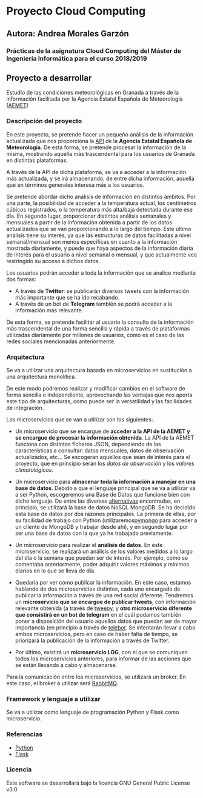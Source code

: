 # Proyecto Cloud Computing 
## Autora: Andrea Morales Garzón

### Prácticas de la asignatura Cloud Computing del Máster de Ingeniería Informática para el curso 2018/2019

## Proyecto a desarrollar
Estudio de las condiciones meteorológicas en Granada a través de la información facilitada por la Agencia Estatal Española de Meteorología ([AEMET](http://www.aemet.es/es/portada))


### Descripción del proyecto 

En este proyecto, se pretende hacer un pequeño análisis de la información actualizada que nos proporciona la [API](https://opendata.aemet.es/centrodedescargas/inicio) de la **Agencia Estatal Española de Meteorología**. De esta forma, se pretende procesar la información de la misma, mostrando aquella más trascendental para los usuarios de Granada en distintas plataformas. 

A través de la API de dicha plataforma, se va a acceder a la información más actualizada, y se irá almacenando, de entre dicha información, aquella que en términos generales interesa más a los usuarios. 


Se pretende abordar dicho análisis de información en distintos ámbitos. Por una parte, la posibilidad de acceder a la temperatura actual, los centímetros cúbicos registrados, o la temperatura más alta/baja detectada durante ese día. En segundo lugar, proporcionar distintos análisis semanales y mensuales a partir de la información obtenida a partir de los datos actualizados que se van proporcionando a lo largo del tiempo. Este último análisis tiene su interés, ya que las estructuras de datos facilitadas a nivel semanal/mensual son menos específicas en cuanto a la información mostrada diariamente, y puede que haya aspectos de la información diaria de interés para el usuario a nivel semanal o mensual, y que actualmente vea restringido su acceso a dichos datos. 


Los usuarios podrán acceder a toda la información que se analice mediante dos formas:
* A través de **Twitter**: se publicarán diversos tweets con la información más importante que se ha ido recabando. 
* A través de un bot de **Telegram** también se podrá acceder a la información más relevante. 


De esta forma, se pretende facilitar al usuario la consulta de la información más trascendental de una forma sencilla y rápida a través de plataformas utilizadas diariamente por millones de usuarios, como es el caso de las redes sociales mencionadas anteriormente. 



### Arquitectura 
Se va a utilizar una arquitectura basada en microservicios en sustitución a una arquitectura monolítica. 


De este modo podremos realizar y modificar cambios en el software de forma sencilla e independiente, aprovechando las ventajas que nos aporta este tipo de arquitecturas, como puede ser la versatilidad y las facilidades de integración. 

Los microservicios que se van a utilizar son los siguientes:.
* Un microservicio que se encargue de **acceder a la API de la AEMET y se encargue de procesar la información obtenida**. La API de la AEMET funciona con distintos ficheros JSON, dependiendo de las características a consultar: datos mensuales, datos de observación actualizados, etc... Se escogeran aquellos que sean de interés para el proyecto, que en principio serán los *datos de observación* y los *valores climatológicos*.

* Un microservicio para **almacenar toda la información a manejar en una base de datos**. Debido a que el lenguaje principal que se va a utilizar va a ser Python, escogeremos una Base de Datos que funcione bien con dicho lenguaje. De entre las diversas [alternativas](https://www.quora.com/What-is-the-best-database-suitable-with-Python-for-web-applications) encontradas, en principio, se utilizará la base de datos NoSQL MongoDB. Se ha decidido esta base de datos por dos razones principales. La primera de ellas, por su facilidad de trabajo con Python (utilizaremos[pymongo](http://api.mongodb.com/python/3.6.0/tutorial.html) para acceder a un cliente de MongoDB y trabajar desde ahí), y en segundo lugar por ser una base de datos con la que ya he trabajado previamente. 

* Un microservicio para realizar el **análisis de datos**. En este microservicio, se realizará un análisis de los valores medidos a lo largo del día o la semana que puedan ser de interés. Por ejemplo, como se comentaba anteriormente, poder adquirir valores máximos y mínimos diarios en lo que se lleva de día. 

* Quedaría por ver cómo publicar la información. En este caso, estamos hablando de dos microservicios distintos, cada uno encargado de publicar la información a través de una red social diferente. Tendremos un **microservicio que se encargue de publicar tweets**, con información relevante obtenida (a través de [tweepy](http://www.tweepy.org/), y **otro microservicio diferente que consistirá en un bot de telegram** en el cuál podamos también poner a disposición del usuario aquellos datos que puedan ser de mayor importancia (en principio a través de [telebot](https://geekytheory.com/telegram-programando-un-bot-en-python). Se intentarán llevar a cabo ambos microservicios, pero en caso de haber falta de tiempo, se priorizará la publicación de la información a través de Twitter. 

* Por último, existirá un **microservicio LOG**, con el que se comuniquen todos los microservicios anteriores, para informar de las acciones que se están llevando a cabo y almacenarse. 

Para la comunicación entre los microservicios, se utilizará un broker. En este caso, el broker a utilizar será [RabbitMQ](https://www.rabbitmq.com/).


### Framework y lenguaje a utilizar
Se va a utilizar como lenguaje de programación Python y Flask como microservicio. 


### Referencias 

* [Python](https://www.python.org)
* [Flask](http://flask.pocoo.org/)



### Licencia
Este software se desarrollará bajo la licencia GNU General Public License v3.0 
